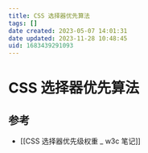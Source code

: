 ```yaml
---
title: CSS 选择器优先算法
tags: []
date created: 2023-05-07 14:01:31
date updated: 2023-11-28 10:48:45
uid: 1683439291093
---
```


# CSS 选择器优先算法

## 参考

- [[CSS 选择器优先级权重 _ w3c 笔记]]
